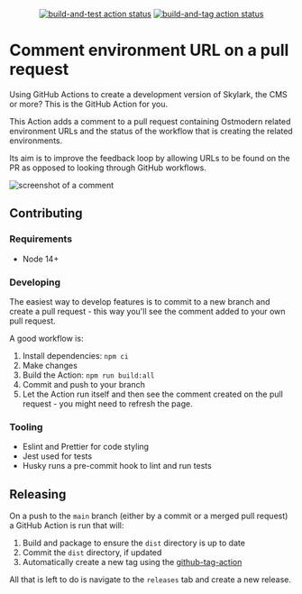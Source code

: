 <p align="center">
  <a href="https://github.com/ostmodern/comment-url-on-pr/actions/workflows/all_build-and-test.yml"><img alt="build-and-test action status" src="https://github.com/ostmodern/comment-url-on-pr/actions/workflows/all_build-and-test.yml/badge.svg"></a>
  <a href="https://github.com/ostmodern/comment-url-on-pr/actions/workflows/main_build-and-tag.yml"><img alt="build-and-tag action status" src="https://github.com/ostmodern/comment-url-on-pr/actions/workflows/main_build-and-tag.yml/badge.svg"></a>
</p>

# Comment environment URL on a pull request

Using GitHub Actions to create a development version of Skylark, the CMS or more? This is the GitHub Action for you.

This Action adds a comment to a pull request containing Ostmodern related environment URLs and the status of the workflow that is creating the related environments.

Its aim is to improve the feedback loop by allowing URLs to be found on the PR as opposed to looking through GitHub workflows.

![screenshot of a comment](https://user-images.githubusercontent.com/17385115/130422773-16195b94-1360-4edc-99a9-91399c1e4f9b.png)


## Contributing

### Requirements
* Node 14+

### Developing

The easiest way to develop features is to commit to a new branch and create a pull request - this way you'll see the comment added to your own pull request.

A good workflow is:
1. Install dependencies: `npm ci`
2. Make changes
3. Build the Action:  `npm run build:all`
4. Commit and push to your branch
5. Let the Action run itself and then see the comment created on the pull request - you might need to refresh the page.

### Tooling
* Eslint and Prettier for code styling
* Jest used for tests
* Husky runs a pre-commit hook to lint and run tests


## Releasing

On a push to the `main` branch (either by a commit or a merged pull request) a GitHub Action is run that will:
1. Build and package to ensure the `dist` directory is up to date
2. Commit the `dist` directory, if updated
3. Automatically create a new tag using the [github-tag-action](https://github.com/anothrNick/github-tag-action/releases)

All that is left to do is navigate to the `releases` tab and create a new release.
